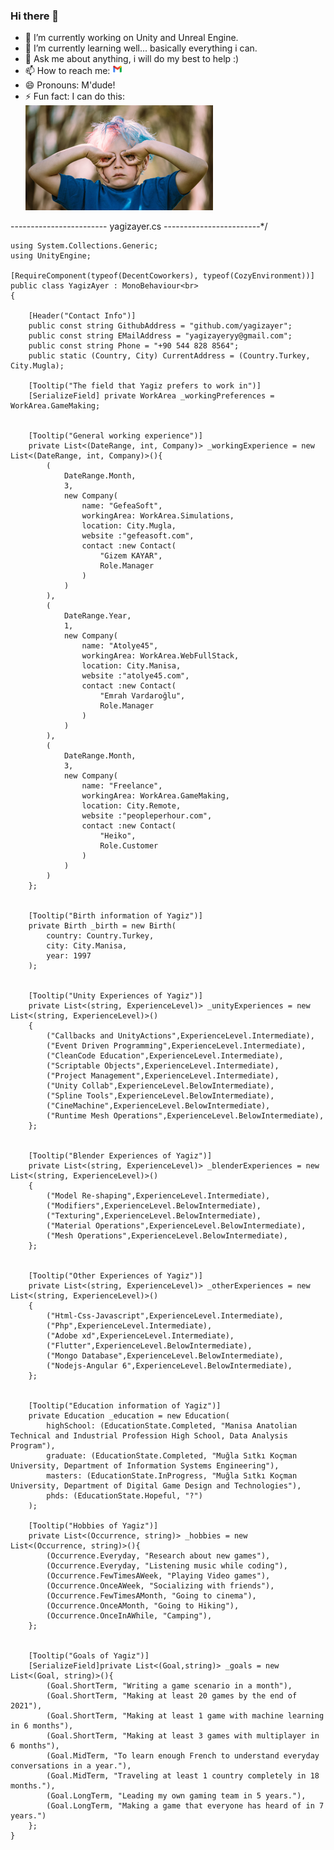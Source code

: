 ### Hi there 👋

<!--
**yagizayer/yagizayer** is a ✨ _special_ ✨ repository because its `README.md` (this file) appears on your GitHub profile.

Here are some ideas to get you started:
-->

- 🔭 I’m currently working on Unity and Unreal Engine.
- 🌱 I’m currently learning well... basically everything i can.
- 💬 Ask me about anything, i will do my best to help :)
- 📫 How to reach me: [![GmailIcon](Resources/gmailIcon.png)](mailto:yagizayeryy@gmail.com)
- 😄 Pronouns: M'dude!
- ⚡ Fun fact: I can do this:</br> ![GooglyEyes](Resources/googlyEyes.png)



------------------------    yagizayer.cs    ------------------------*/<br>

    using System.Collections.Generic;
    using UnityEngine;
    
    [RequireComponent(typeof(DecentCoworkers), typeof(CozyEnvironment))]
    public class YagizAyer : MonoBehaviour<br>
    {
    
        [Header("Contact Info")]
        public const string GithubAddress = "github.com/yagizayer";
        public const string EMailAddress = "yagizayeryy@gmail.com";
        public const string Phone = "+90 544 828 8564";
        public static (Country, City) CurrentAddress = (Country.Turkey, City.Mugla);
    
        [Tooltip("The field that Yagiz prefers to work in")]
        [SerializeField] private WorkArea _workingPreferences = WorkArea.GameMaking;
    
    
        [Tooltip("General working experience")]
        private List<(DateRange, int, Company)> _workingExperience = new List<(DateRange, int, Company)>(){
            (
                DateRange.Month,
                3,
                new Company(
                    name: "GefeaSoft",
                    workingArea: WorkArea.Simulations,
                    location: City.Mugla,
                    website :"gefeasoft.com",
                    contact :new Contact(
                        "Gizem KAYAR",
                        Role.Manager
                    )
                )
            ),
            (
                DateRange.Year,
                1,
                new Company(
                    name: "Atolye45",
                    workingArea: WorkArea.WebFullStack,
                    location: City.Manisa,
                    website :"atolye45.com",
                    contact :new Contact(
                        "Emrah Vardaroğlu",
                        Role.Manager
                    )
                )
            ),
            (
                DateRange.Month,
                3,
                new Company(
                    name: "Freelance",
                    workingArea: WorkArea.GameMaking,
                    location: City.Remote,
                    website :"peopleperhour.com",
                    contact :new Contact(
                        "Heiko",
                        Role.Customer
                    )
                )
            )
        };
    
    
        [Tooltip("Birth information of Yagiz")]
        private Birth _birth = new Birth(
            country: Country.Turkey,
            city: City.Manisa,
            year: 1997
        );
    
    
        [Tooltip("Unity Experiences of Yagiz")]
        private List<(string, ExperienceLevel)> _unityExperiences = new List<(string, ExperienceLevel)>()
        {
            ("Callbacks and UnityActions",ExperienceLevel.Intermediate),
            ("Event Driven Programming",ExperienceLevel.Intermediate),
            ("CleanCode Education",ExperienceLevel.Intermediate),
            ("Scriptable Objects",ExperienceLevel.Intermediate),
            ("Project Management",ExperienceLevel.Intermediate),
            ("Unity Collab",ExperienceLevel.BelowIntermediate),
            ("Spline Tools",ExperienceLevel.BelowIntermediate),
            ("CineMachine",ExperienceLevel.BelowIntermediate),
            ("Runtime Mesh Operations",ExperienceLevel.BelowIntermediate),
        };
    
    
        [Tooltip("Blender Experiences of Yagiz")]
        private List<(string, ExperienceLevel)> _blenderExperiences = new List<(string, ExperienceLevel)>()
        {
            ("Model Re-shaping",ExperienceLevel.Intermediate),
            ("Modifiers",ExperienceLevel.BelowIntermediate),
            ("Texturing",ExperienceLevel.BelowIntermediate),
            ("Material Operations",ExperienceLevel.BelowIntermediate),
            ("Mesh Operations",ExperienceLevel.BelowIntermediate),
        };
    
    
        [Tooltip("Other Experiences of Yagiz")]
        private List<(string, ExperienceLevel)> _otherExperiences = new List<(string, ExperienceLevel)>()
        {
            ("Html-Css-Javascript",ExperienceLevel.Intermediate),
            ("Php",ExperienceLevel.Intermediate),
            ("Adobe xd",ExperienceLevel.Intermediate),
            ("Flutter",ExperienceLevel.BelowIntermediate),
            ("Mongo Database",ExperienceLevel.BelowIntermediate),
            ("Nodejs-Angular 6",ExperienceLevel.BelowIntermediate),
        };
    
    
        [Tooltip("Education information of Yagiz")]
        private Education _education = new Education(
            highSchool: (EducationState.Completed, "Manisa Anatolian Technical and Industrial Profession High School, Data Analysis Program"),
            graduate: (EducationState.Completed, "Muğla Sıtkı Koçman University, Department of Information Systems Engineering"),
            masters: (EducationState.InProgress, "Muğla Sıtkı Koçman University, Department of Digital Game Design and Technologies"),
            phds: (EducationState.Hopeful, "?")
        );
    
        [Tooltip("Hobbies of Yagiz")]
        private List<(Occurrence, string)> _hobbies = new List<(Occurrence, string)>(){
            (Occurrence.Everyday, "Research about new games"),
            (Occurrence.Everyday, "Listening music while coding"),
            (Occurrence.FewTimesAWeek, "Playing Video games"),
            (Occurrence.OnceAWeek, "Socializing with friends"),
            (Occurrence.FewTimesAMonth, "Going to cinema"),
            (Occurrence.OnceAMonth, "Going to Hiking"),
            (Occurrence.OnceInAWhile, "Camping"),
        };
    
    
        [Tooltip("Goals of Yagiz")]
        [SerializeField]private List<(Goal,string)> _goals = new List<(Goal, string)>(){
            (Goal.ShortTerm, "Writing a game scenario in a month"),
            (Goal.ShortTerm, "Making at least 20 games by the end of 2021"),
            (Goal.ShortTerm, "Making at least 1 game with machine learning in 6 months"),
            (Goal.ShortTerm, "Making at least 3 games with multiplayer in 6 months"),
            (Goal.MidTerm, "To learn enough French to understand everyday conversations in a year."),
            (Goal.MidTerm, "Traveling at least 1 country completely in 18 months."),
            (Goal.LongTerm, "Leading my own gaming team in 5 years."),
            (Goal.LongTerm, "Making a game that everyone has heard of in 7 years.")
        };
    }


